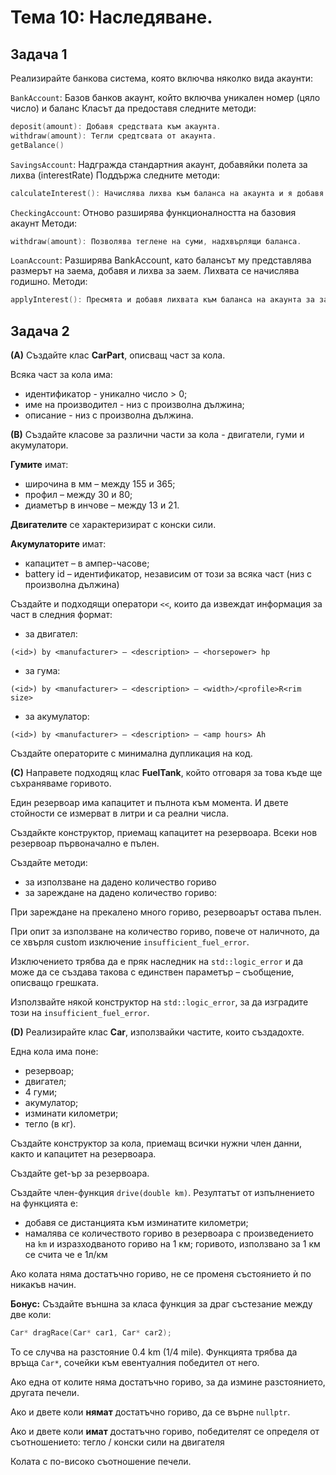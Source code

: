 # Тема 10: Наследяване. 
## Задача 1

Реализирайте банкова система, която включва няколко вида акаунти: 

`BankAccount`: Базов банков акаунт, който включва уникален номер (цяло число) и баланс
Класът да предоставя следните методи:
```c++
deposit(amount): Добавя средствата към акаунта.
withdraw(amount): Тегли средтсвата от акаунта.
getBalance()
```


`SavingsAccount`: Надгражда стандартния акаунт, добавяйки полета за лихва (interestRate)
Поддържа следните методи:
```c++
calculateInterest(): Начислява лихва към баланса на акаунта и я добавя към баланса.
```

`CheckingAccount`: Отново разширява функционалността на базовия акаунт
Методи:
```c++
withdraw(amount): Позволява теглене на суми, надхвърлящи баланса.
```

`LoanAccount`: Разширява BankAccount, като балансът му представлява размерът на заема, добавя и лихва за заем. Лихвата се начислява годишно.
Методи:
```c++
applyInterest(): Пресмята и добавя лихвата към баланса на акаунта за заеми (спрямо лихвения процент)
```

## Задача 2

**(A)** Създайте клас **CarPart**, описващ част за кола.

Всяка част за кола има:
- идентификатор - уникално число > 0;
- име на производител - низ с произволна дължина;
- описание - низ с произволна дължина.

**(B)** Създайте класове за различни части за кола - двигатели, гуми и акумулатори.

**Гумите** имат:
- широчина в мм – между 155 и 365;
- профил – между 30 и 80;
- диаметър в инчове – между 13 и 21.

**Двигателите** се характеризират с конски сили.

**Акумулаторите** имат:
- капацитет – в ампер-часове;
- battery id – идентификатор, независим от този за всяка част (низ с произволна дължина)

Създайте и подходящи оператори `<<`, които да извеждат информация за част в следния формат:
- за двигател:
```
(<id>) by <manufacturer> – <description> – <horsepower> hp
```
- за гума:
```
(<id>) by <manufacturer> – <description> – <width>/<profile>R<rim size>
```
- за акумулатор:
```
(<id>) by <manufacturer> – <description> – <amp hours> Ah
```

Създайте операторите с минимална дупликация на код.

**(C)** Направете подходящ клас **FuelTank**, който отговаря за това къде ще съхраняваме горивото.

Един резервоар има капацитет и пълнота към момента. И двете стойности се измерват в литри и са реални числа.

Създайкте конструктор, приемащ капацитет на резервоара. Всеки нов резервоар първоначално е пълен.

Създайте методи:
- за използване на дадено количество гориво
- за зареждане на дадено количество гориво:

При зареждане на прекалено много гориво, резервоарът остава пълен.

При опит за използване на количество гориво, повече от наличното,
да се хвърля custom изключение `insufficient_fuel_error`.

Изключението трябва да е пряк наследник на `std::logic_error`
и да може да се създава такова с единствен параметър – съобщение, описващо грешката.

Използвайте някой конструктор на `std::logic_error`, за да изградите този на `insufficient_fuel_error`.

**(D)** Реализирайте клас **Car**, използвайки частите, които създадохте.

Една кола има поне:
- резервоар;
- двигател;
- 4 гуми;
- акумулатор;
- изминати километри;
- тегло (в кг).

Създайте конструктор за кола, приемащ всички нужни член данни, както и капацитет на резервоара.

Създайте get-ър за резервоара.

Създайте член-функция `drive(double km)`.
Резултатът от изпълнението на функцията е:
- добавя се дистанцията към изминатите километри;
- намалява се количеството гориво в резервоара с произведението на `km` и изразходваното гориво на 1 км;
горивото, използвано за 1 км се счита че е 1л/км

Ако колата няма достатъчно гориво, не се променя състоянието ѝ по никакъв начин.

**Бонус:**
Създайте външна за класа функция за драг състезание между две коли:
```cpp
Car* dragRace(Car* car1, Car* car2);
```

To се случва на разстояние 0.4 km (1/4 mile).
Функцията трябва да връща `Car*`, сочейки към евентуалния победител от него.

Ако една от колите няма достатъчно гориво, за да измине разстоянието, другата печели.

Ако и двете коли **нямат** достатъчно гориво, да се върне `nullptr`.

Ако и двете коли **имат** достатъчно гориво, победителят се определя от съотношението: тегло / конски сили на двигателя

Колата с по-високо съотношение печели.
